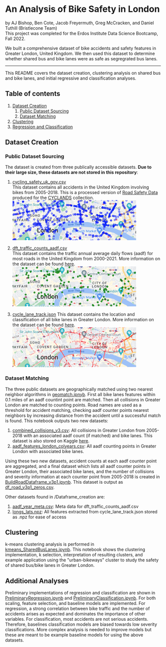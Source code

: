 # An Analysis of Bike Safety in London
by AJ Bishop, Ben Cote, Jacob Freyermuth, Greg McCracken, and Daniel Tuthill (Bristlecone Team)<br/>
This project was completed for the Erdos Institute Data Science Bootcamp, Fall 2022.

We built a comprehensive dataset of bike accidents and safety features in Greater London, United Kingdom. We then used this dataset to determine whether shared bus and bike lanes were as safe as segregrated bus lanes.

---

This README covers the dataset creation, clustering analysis on shared bus and bike lanes, and initial regressive and classification analyses.

## Table of contents
1. [Dataset Creation](#dataset)
    1. [Public Dataset Sourcing](#sourcing)
    2. [Dataset Matching](#matching)
2. [Clustering](#clustering)
3. [Regression and Classification](#additional)

## Dataset Creation <a name="dataset"></a>

### Public Dataset Sourcing <a name="sourcing"></a>

The dataset is created from three publically accessible datasets. **Due to their large size, these datasets are not stored in this repository**:
1. [cycling_safety_uk_gov.csv](https://zenodo.org/record/5603036#.Y49yTXbMJD9)<br/>
This dataset contains all accidents in the United Kingdom involving bikes from 2005-2018. This is a processed version of [Road Safety Data](https://www.data.gov.uk/dataset/cb7ae6f0-4be6-4935-9277-47e5ce24a11f/road-safety-data) produced for the [CYCLANDS](https://www.nature.com/articles/s41597-022-01333-2) collection.
<br/><img src='/Dataframe_creation/Plots/collisions.png' alt="collisions" width="400"/>

2. [dft_traffic_counts_aadf.csv](https://roadtraffic.dft.gov.uk/downloads)<br/>
This dataset contains the traffic annual average daily flows (aadf) for most roads in the United Kingdom from 2000-2021. More information on the dataset can be found [here](https://storage.googleapis.com/dft-statistics/road-traffic/all-traffic-data-metadata.pdf).
<br/><img src='/Dataframe_creation/Plots/traffic_counters.png' alt="traffic_counter" width="400"/>

3. [cycle_lane_track.json](https://cycling.data.tfl.gov.uk/)
This dataset contains the location and classification of all bike lanes in Greater London. More information on the dataset can be found [here](https://cycling.data.tfl.gov.uk/CyclingInfrastructure/documentation/asset_information_guide.pdf).
<br/><img src='/Dataframe_creation/Plots/bike_lanes.png' alt="bike_lanes" width="400"/>

### Dataset Matching <a name="matching"></a>

The three public datasets are geographically matched using two nearest neighbor algorithms in [geomatch.ipnyb](/Dataframe_creation/geomatch.ipynb). First all bike lanes features within 0.1 miles of an aadf countint point are matched. Then all collisions in Greater London are matched to counting points. Road names are used as a threshold for accident matching, checking aadf counter points nearest neighbors by increasing distance from the accident until a successful match is found. This notebook outputs two new datasets:
1. [combined_collisions_v3.csv](/Dataframe_creation/Dataframes/combined_collisions_v3.csv): All collisions in Greater London from 2005-2018 with an associated aadf count (if matched) and bike lanes. This dataset is also stored on Kaggle [here](https://www.kaggle.com/datasets/dtuthill/london-cycling-safety).
2. [aadf_features_london_colyears.csv](/Dataframe_creation/Dataframes/aadf_features_london_colyears.csv): All aadf counting points in Greater London with associated bike lanes.

Using these two new datasets, accident counts at each aadf counter point are aggregated, and a final dataset which lists all aadf counter points in Greater London, their associated bike lanes, and the number of collisions and severity information at each counter point from 2005-2018 is created in [BuildRoadDataframe_v3p1.ipynb](/Dataframe_creation/BuildRoadDataframe_v3p1.ipynb). This dataset is output as [df_road_v3p1_zeros.csv](/Dataframe_creation/Dataframes/df_road_v3p1_zeros.csv).

Other datasets found in /Dataframe_creation are:
1. [aadf_year_meta.csv](/Dataframe_creation/Dataframes/aadf_year_meta.csv): Meta data for dft_traffic_counts_aadf.csv
2. [longs_lats.npz](/Dataframe_creation/Dataframes/longs_lats.npz): All features extracted from cycle_lane_track.json stored as .npz for ease of access

## Clustering <a name="clustering"></a>
k-means clustering analysis is performed in [kmeans_SharedBusLanes.ipynb](erdos_AU22_bristlecone/Analysis/Clustering/kmeans_SharedBusLanes.ipynb). This notebook shows the clustering implementation, k selection, interpretation of resulting clusters, and example application using the "urban-bikeways" cluster to study the safety of shared bus/bike lanes in Greater London.

## Additional Analyses <a name="additional"></a>
Preliminary implementations of regression and classification are shown in [PreliminaryRegression.ipynb](/Analysis/Regression/PreliminaryRegression.ipynb) and [PreliminaryClassification.ipynb](/Analysis/Classification/PreliminaryClassification.ipynb). For both scaling, feature selection, and baseline models are implemented. For regression, a strong correlation between bike traffic and the number of accidents arises as expected and dominates the importance of other variables. For classification, most accidents are not serious accidents. Therefore, baselines classification models are biased towards low severity classifications. More complex analysis is needed to improve models but these are meant to be example baseline models for using the above datasets. 
